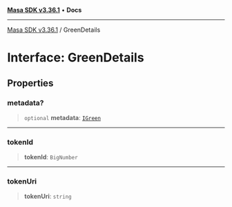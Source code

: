 [**Masa SDK v3.36.1**](../README.md) • **Docs**

***

[Masa SDK v3.36.1](../globals.md) / GreenDetails

# Interface: GreenDetails

## Properties

### metadata?

> `optional` **metadata**: [`IGreen`](IGreen.md)

***

### tokenId

> **tokenId**: `BigNumber`

***

### tokenUri

> **tokenUri**: `string`
